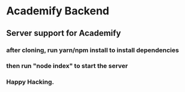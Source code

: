 # Academify Backend
## Server support for Academify
### after cloning, run yarn/npm install to install dependencies
### then run "node index" to start the server
### Happy Hacking.
